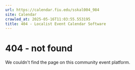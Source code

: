 ```yaml
---
url: https://calendar.fiu.edu/sskal004_984
site: Calendar
crawled_at: 2025-05-16T11:03:55.553195
title: 404 - Localist Event Calendar Software
---
```


# 404 - not found
We couldn't find the page on this community event platform.
